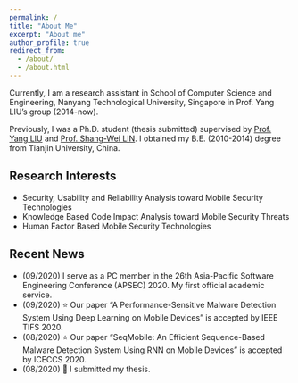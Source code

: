 ```yaml
---
permalink: /
title: "About Me"
excerpt: "About me"
author_profile: true
redirect_from: 
  - /about/
  - /about.html
---
```


Currently, I am a research assistant in School of Computer Science and Engineering, Nanyang Technological University, Singapore in Prof. Yang LIU’s group (2014-now).

Previously, I was a Ph.D. student (thesis submitted) supervised by [Prof. Yang LIU](https://www.ntu.edu.sg/home/yangliu/) and [Prof. Shang-Wei LIN](https://www.ntu.edu.sg/home/shang-wei.lin/). I obtained my B.E. (2010-2014) degree from Tianjin University, China.


## Research Interests

  * Security, Usability and Reliability Analysis toward Mobile Security Technologies
  * Knowledge Based Code Impact Analysis toward Mobile Security Threats
  * Human Factor Based Mobile Security Technologies

## Recent News
  * (09/2020) I serve as a PC member in the 26th Asia-Pacific Software Engineering Conference (APSEC) 2020. My first official academic service.
  * (09/2020) :star: Our paper “A Performance-Sensitive Malware Detection System Using Deep Learning on Mobile Devices” is accepted by IEEE TIFS 2020.
  * (08/2020) :star: Our paper “SeqMobile: An Efficient Sequence-Based Malware Detection System Using RNN on Mobile Devices” is accepted by ICECCS 2020.
  * (08/2020) :clap: I submitted my thesis.